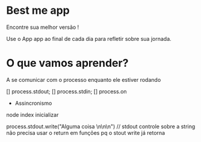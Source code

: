 # Best me app

Encontre sua melhor versão !

Use o App app ao final de cada dia para refletir sobre sua jornada.

# O que vamos aprender?
A se comunicar com o processo enquanto ele estiver rodando

[] process.stdout;
[] process.stdin;
[] process.on

* Assincronismo

node index inicializar

process.stdout.write("Alguma coisa \n\n\n")
// stdout controle sobre a string
não precisa usar o return em funções pq o stout write já retorna